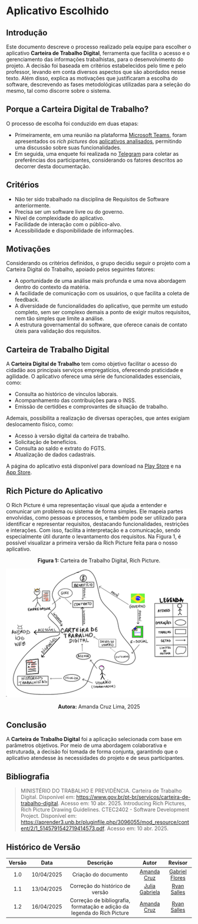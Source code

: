 # Aplicativo Escolhido

## Introdução

Este documento descreve o processo realizado pela equipe para escolher o aplicativo **Carteira de Trabalho Digital**, ferramenta que facilita o acesso e o gerenciamento das informações trabalhistas, para o desenvolvimento do projeto. A decisão foi baseada em critérios estabelecidos pelo time e pelo professor, levando em conta diversos aspectos que são abordados nesse texto. Além disso, explica as motivações que justificaram a escolha do software, descrevendo as fases metodológicas utilizadas para a seleção do mesmo, tal como discorre sobre o sistema.

## Porque a Carteira Digital de Trabalho? 
O processo de escolha foi conduzido em duas etapas:
- Primeiramente, em uma reunião na plataforma [Microsoft Teams](https://teams.microsoft.com), foram apresentados os *rich pictures* dos [aplicativos analisados](appsAnalisados.md), permitindo uma discussão sobre suas funcionalidades. 
- Em seguida, uma enquete foi realizada no [Telegram](https://telegram.org/) para coletar as preferências dos participantes, considerando os fatores descritos ao decorrer desta documentação.

## Critérios
* Não ter sido trabalhado na disciplina de Requisitos de Software anteriormente.
* Precisa ser um software livre ou do governo.
* Nível de complexidade do aplicativo.
* Facilidade de interação com o público-alvo.
* Acessibilidade e disponibilidade de informações.

## Motivações 
Considerando os critérios definidos, o grupo decidiu seguir o projeto com a Carteira Digital do Trabalho, apoiado pelos seguintes fatores:

* A oportunidade de uma análise mais profunda e uma nova abordagem dentro do contexto da matéria.
* A facilidade de comunicação com os usuários, o que facilita a coleta de feedback.
* A diversidade de funcionalidades do aplicativo, que permite um estudo completo, sem ser complexo demais a ponto de exigir muitos requisitos, nem tão simples que limite a análise.
* A estrutura governamental do software, que oferece canais de contato úteis para validação dos requisitos.

## Carteira de Trabalho Digital
A **Carteira Digital de Trabalho** tem como objetivo facilitar o acesso do cidadão aos principais serviços empregatícios, oferecendo praticidade e agilidade. O aplicativo oferece uma série de funcionalidades essenciais, como:

* Consulta ao histórico de vínculos laborais.
* Acompanhamento das contribuições para o INSS.
* Emissão de certidões e comprovantes de situação de trabalho.

Ademais, possibilita a realização de diversas operações, que antes exigiam deslocamento físico, como:

* Acesso à versão digital da carteira de trabalho.
* Solicitação de benefícios.
* Consulta ao saldo e extrato do FGTS.
* Atualização de dados cadastrais.

A página do aplicativo está disponível para download na [Play Store](https://play.google.com/store/apps/details?id=br.gov.dataprev.carteiradigital&hl=pt_BR) e na [App Store](https://apps.apple.com/br/app/carteira-de-trabalho-digital/id1295257499).

## Rich Picture do Aplicativo
O Rich Picture é uma representação visual que ajuda a entender e comunicar um problema ou sistema de forma simples. Ele mapeia partes envolvidas, como pessoas e processos, e também pode ser utilizado para identificar e representar requisitos, destacando funcionalidades, restrições e interações. Com isso, facilita a interpretação e a comunicação, sendo especialmente útil durante o levantamento dos requisitos. Na Figura 1, é possível visualizar a primeira versão da Rich Picture feita para o nosso aplicativo.

<p align="center">
    <strong>Figura 1:</strong> Carteira de Trabalho Digital, Rich Picture.
</p>

![RichPicture-V1](../assets/richPictures/Amanda.png)

<p align="center">
    <strong>Autora:</strong> Amanda Cruz Lima, 2025
</p>

## Conclusão
A **Carteira de Trabalho Digital** foi a aplicação selecionada com base em parâmetros objetivos. Por meio de uma abordagem colaborativa e estruturada, a decisão foi tomada de forma conjunta, garantindo que o aplicativo atendesse às necessidades do projeto e de seus participantes.

## Bibliografia
>MINISTÉRIO DO TRABALHO E PREVIDÊNCIA. Carteira de Trabalho Digital. Disponível em: <https://www.gov.br/pt-br/servicos/carteira-de-trabalho-digital>. Acesso em: 10 abr. 2025.
> Introducing Rich Pictures, Rich Picture Drawing Guidelines. CTEC2402 - Software Development Project. Disponível em: <https://aprender3.unb.br/pluginfile.php/3096055/mod_resource/content/2/1_5145791542719414573.pdf>. Acesso em: 10 abr. 2025.

## Histórico de Versão

| Versão | Data | Descrição  | Autor        | Revisor |
| :-----: | :----: | :----------: | :------------: | :--------: |
| 1.0    | 10/04/2025 | Criação do documento        | [Amanda Cruz](https://github.com/mandicrz) |  [Gabriel Flores](https://github.com/Gabrielfcoelho) |
| 1.1    | 13/04/2025 | Correção do histórico de versão        | [Julia Gabriela](https://github.com/JuliaGabP) | [Ryan Salles](https://github.com/RA-Salles) |
| 1.2    | 16/04/2025 | Correção de bibliografia, formatação e adição da legenda do Rich Picture | [Amanda Cruz](https://github.com/mandicrz) | [Ryan Salles](https://github.com/RA-Salles) |